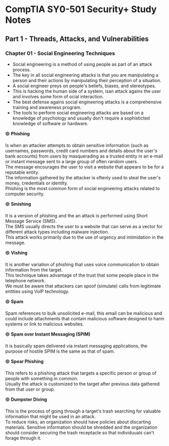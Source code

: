 # CompTIA SY0-501 Security+ Study Notes

## Part 1 - Threads, Attacks, and Vulnerabilities  
### Chapter 01 - Social Engineering Techniques  
* Social engineering is a method of using people as part of an attack process.  
* The key in all social engineering attacks is that you are manipulating a person and their actions by manipulating their perception of a situation.  
* A social engineer preys on people's beliefs, biases, and stereotypes.  
* This is hacking the human side of a system, isan attack agains the user and involves some form of ocial interaction.
* The best defense agains social engineering attacks is a comprehensive training and awareness program.  
* The tools to perform social engineering attacks are based on a knowledge of psychology and usually don't require a sophisticted knowledge of software or hardware.

🟢 **Phishing**  

Is when an attacker attempts to obtain sensitive information (such as usernames, passwords, credit card numbers and details about the user's bank accounts) from users by masquerading as a trusted entity in an e-mail or instant message sent to a large group of often random users.  
The message encourages the user to visit a website that appears to be for a reputable entity.   
The information gathered by the attacker is oftenly used to steal the user's money, credentials or identity.  
Phishing is the most common form of social engineering attacks related to computer security.  

🟢 **Smishing**  

It is a version of phishing and the an attack is performed using Short Message Service (SMS).  
The SMS usually directs the user to a website that can serve as a vector for different attack types including malware injection.  
This attack works primarily due to the use of urgency and intimidation in the message.  

🟢 **Vishing**  

It is another variation of phishing that uses voice communication to obtain information from the target.  
This technique takes advantage of the trust that some people place in the telephone network.  
We must be aware that attackers can spoof (simulate) calls from legitimate entities using VoIP technology.  

🟢 **Spam**  

Spam references to bulk unsolicited e-mail, this email can be malicious and could include attachments that contain malicious software designed to harm systems or link to malicious websites.  

🟢 **Spam over Instant Messaging (SPIM)**  

It is basically spam delivered via instant messaging applications, the purpose of hostile SPIM is the same as that of spam.  

🟢 **Spear Phishing**  

This refers to a phishing attack that targets a specific person or group of people with something in common.  
Usually the attack is customized to the target after previous data gathered from that user or group.  

🟢 **Dumpster Diving**  

This is the process of going through a target's trash searching for valuable information that might be used in an attack.  
To reduce risks, an organization should have policies about discarting materials. Sensitive information should be shredded and the organization should consider securing the trash receptacle so that individuuals can't forage through it.
